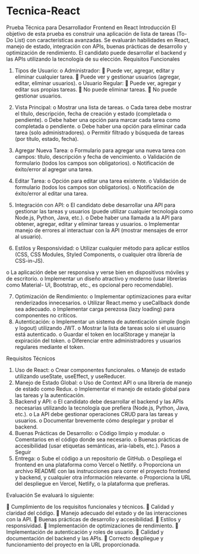 # Tecnica-React
Prueba Técnica para Desarrollador Frontend en React
Introducción
El objetivo de esta prueba es construir una aplicación de lista de tareas (To-Do List) con
características avanzadas. Se evaluarán habilidades en React, manejo de estado, integración
con APIs, buenas prácticas de desarrollo y optimización de rendimiento. El candidato
puede desarrollar el backend y las APIs utilizando la tecnología de su elección.
Requisitos Funcionales
1. Tipos de Usuario:
o Administrador:
 Puede ver, agregar, editar y eliminar cualquier tarea.
 Puede ver y gestionar usuarios (agregar, editar, eliminar usuarios).
o Usuario Regular:
 Puede ver, agregar y editar sus propias tareas.
 No puede eliminar tareas.
 No puede gestionar usuarios.

2. Vista Principal:
o Mostrar una lista de tareas.
o Cada tarea debe mostrar el título, descripción, fecha de creación y estado
(completada o pendiente).
o Debe haber una opción para marcar cada tarea como completada o
pendiente.
o Debe haber una opción para eliminar cada tarea (solo administradores).
o Permitir filtrado y búsqueda de tareas (por título, estado, fecha).
3. Agregar Nueva Tarea:
o Formulario para agregar una nueva tarea con campos: título, descripción y
fecha de vencimiento.
o Validación de formulario (todos los campos son obligatorios).
o Notificación de éxito/error al agregar una tarea.
4. Editar Tarea:
o Opción para editar una tarea existente.
o Validación de formulario (todos los campos son obligatorios).
o Notificación de éxito/error al editar una tarea.
5. Integración con API:
o El candidato debe desarrollar una API para gestionar las tareas y usuarios
(puede utilizar cualquier tecnología como Node.js, Python, Java, etc.).
o Debe haber una llamada a la API para obtener, agregar, editar y eliminar
tareas y usuarios.
o Implementar manejo de errores al interactuar con la API (mostrar mensajes
de error al usuario).
6. Estilos y Responsividad:
o Utilizar cualquier método para aplicar estilos (CSS, CSS Modules, Styled
Components, o cualquier otra librería de CSS-in-JS).

o La aplicación debe ser responsiva y verse bien en dispositivos móviles y de
escritorio.
o Implementar un diseño atractivo y moderno (usar librerías como Material-
UI, Bootstrap, etc., es opcional pero recomendable).

7. Optimización de Rendimiento:
o Implementar optimizaciones para evitar renderizados innecesarios.
o Utilizar React.memo y useCallback donde sea adecuado.
o Implementar carga perezosa (lazy loading) para componentes no críticos.
8. Autenticación:
o Implementar un sistema de autenticación simple (login y logout) utilizando
JWT.
o Mostrar la lista de tareas solo si el usuario está autenticado.
o Guardar el token en localStorage y manejar la expiración del token.
o Diferenciar entre administradores y usuarios regulares mediante el token.

Requisitos Técnicos
1. Uso de React:
o Crear componentes funcionales.
o Manejo de estado utilizando useState, useEffect, y useReducer.
2. Manejo de Estado Global:
o Uso de Context API o una librería de manejo de estado como Redux.
o Implementar el manejo de estado global para las tareas y la autenticación.
3. Backend y API:
o El candidato debe desarrollar el backend y las APIs necesarias utilizando la
tecnología que prefiera (Node.js, Python, Java, etc.).
o La API debe gestionar operaciones CRUD para las tareas y usuarios.
o Documentar brevemente cómo desplegar y probar el backend.
4. Buenas Prácticas de Desarrollo:
o Código limpio y modular.
o Comentarios en el código donde sea necesario.
o Buenas prácticas de accesibilidad (usar etiquetas semánticas, aria-labels,
etc.).
Pasos a Seguir
1. Entrega:
o Sube el código a un repositorio de GitHub.
o Despliega el frontend en una plataforma como Vercel o Netlify.
o Proporciona un archivo README con las instrucciones para correr el
proyecto frontend y backend, y cualquier otra información relevante.
o Proporciona la URL del despliegue en Vercel, Netlify, o la plataforma que
prefieras.

Evaluación
Se evaluará lo siguiente:

 Cumplimiento de los requisitos funcionales y técnicos.
 Calidad y claridad del código.
 Manejo adecuado del estado y de las interacciones con la API.
 Buenas prácticas de desarrollo y accesibilidad.
 Estilos y responsividad.
 Implementación de optimizaciones de rendimiento.
 Implementación de autenticación y roles de usuario.
 Calidad y documentación del backend y las APIs.
 Correcto despliegue y funcionamiento del proyecto en la URL proporcionada.
